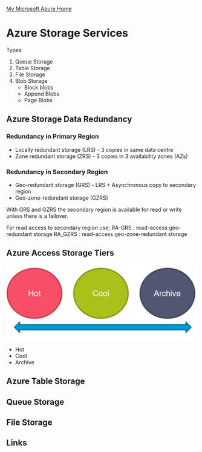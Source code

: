 [My Microsoft Azure Home](microsoft_learn_home.md)


# Azure Storage Services

Types 

1. Queue Storage
2. Table Storage
3. File Storage
4. Blob Storage
    - Block blobs
    - Append Blobs
    - Page Blobs


## Azure Storage Data Redundancy

### Redundancy in Primary Region

* Locally redundant storage (LRS) - 3 copies in same data centre
* Zone redundant storage (ZRS) - 3 copies in 3 availability zones (AZs)



### Redundancy in Secondary Region

* Geo-redundant storage (GRS) - LRS + Asynchronous copy to secondary region
* Geo-zone-redundant storage (GZRS)

With GRS and GZRS the secondary region is available for read or write unless there is a failover.

For read access to secondary region use;
RA-GRS : read-access geo-redundant storage
RA_GZRS : read-access geo-zone-redundant storage


## Azure Access Storage Tiers

![Azure Storage Access](images/azure_storage_access_tiers.png)


* Hot
* Cool
* Archive


## Azure Table Storage



## Queue Storage


## File Storage




## Links





